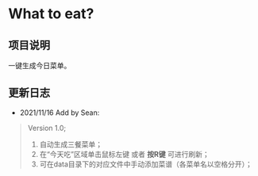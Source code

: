 # What to eat?

## 项目说明
一键生成今日菜单。

## 更新日志
- 2021/11/16 Add by Sean:
> Version 1.0;
> 1. 自动生成三餐菜单；
> 2. 在“今天吃”区域单击鼠标左键 或者 **按R键** 可进行刷新；
> 3. 可在data目录下的对应文件中手动添加菜谱（各菜单名以空格分开）；

